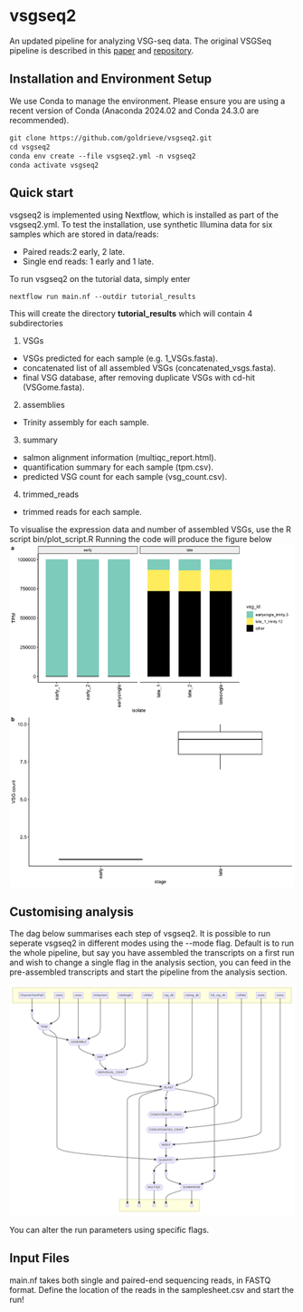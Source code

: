 # vsgseq2

An updated pipeline for analyzing VSG-seq data. The original VSGSeq pipeline is described in this [paper](https://www.ncbi.nlm.nih.gov/pmc/articles/PMC4514441/) and [repository](https://github.com/mugnierlab/VSGSeqPipeline).

## Installation and Environment Setup

We use Conda to manage the environment. Please ensure you are using a recent version of Conda (Anaconda 2024.02 and Conda 24.3.0 are recommended).

```
git clone https://github.com/goldrieve/vsgseq2.git
cd vsgseq2
conda env create --file vsgseq2.yml -n vsgseq2
conda activate vsgseq2
```

## Quick start 
vsgseq2 is implemented using Nextflow, which is installed as part of the vsgseq2.yml.
To test the installation, use synthetic Illumina data for six samples which are stored in data/reads:
- Paired reads:2 early, 2 late.
- Single end reads: 1 early and 1 late.

To run vsgseq2 on the tutorial data, simply enter

```
nextflow run main.nf --outdir tutorial_results
```

This will create the directory __tutorial_results__ which will contain 4 subdirectories

1) VSGs 
- VSGs predicted for each sample (e.g. 1_VSGs.fasta).  
- concatenated list of all assembled VSGs (concatenated_vsgs.fasta). 
- final VSG database, after removing duplicate VSGs with cd-hit (VSGome.fasta).

2) assemblies 
- Trinity assembly for each sample.

3) summary 
- salmon alignment information (multiqc_report.html).
- quantification summary for each sample (tpm.csv).
- predicted VSG count for each sample (vsg_count.csv).

4) trimmed_reads 
- trimmed reads for each sample.

To visualise the expression data and number of assembled VSGs, use the R script bin/plot_script.R
Running the code will produce the figure below
![tutorial_figure](figures/tutorial_summary.png)

## Customising analysis

The dag below summarises each step of vsgseq2. It is possible to run seperate vsgseq2 in different modes using the --mode flag. Default is to run the whole pipeline, but say you have assembled the transcripts on a first run and wish to change a single flag in the analysis section, you can feed in the pre-assembled transcripts and start the pipeline from the analysis section. 

![dag](figures/vsgseq2.dag)

You can alter the run parameters using specific flags.

## Input Files

main.nf takes both single and paired-end sequencing reads, in FASTQ format. Define the location of the reads in the samplesheet.csv and start the run!
